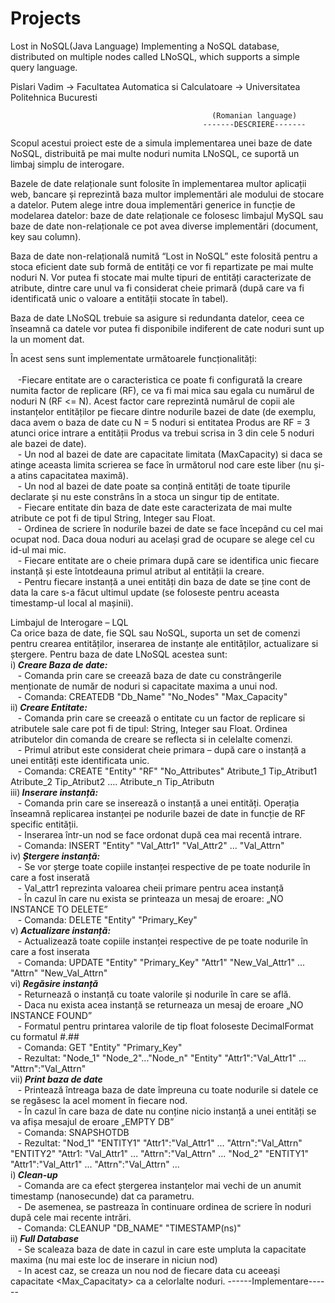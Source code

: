 # Projects
Lost in NoSQL(Java Language)
Implementing a NoSQL database, distributed on multiple nodes called LNoSQL, which supports a simple query language.

Pislari Vadim -> Facultatea Automatica si Calculatoare -> Universitatea Politehnica Bucuresti

                                                 (Romanian language)
                                               -------DESCRIERE-------
Scopul acestui proiect este de a simula implementarea unei baze de date NoSQL, distribuită pe mai multe noduri numita LNoSQL, ce suportă un limbaj simplu de interogare.
 
Bazele de date relaționale sunt folosite în implementarea multor aplicații web, bancare și reprezintă baza multor implementări ale modului de stocare a datelor. Putem alege intre doua implementări generice in funcție de modelarea datelor: baze de date relaționale ce folosesc limbajul MySQL sau baze de date non-relaționale ce pot avea diverse implementări (document, key sau column). 

 Baza de date non-relațională numită “Lost in NoSQL” este folosită pentru a stoca eficient date sub formă de entități ce vor fi repartizate pe mai multe noduri N. Vor putea fi stocate mai multe tipuri de entități caracterizate de atribute, dintre care unul va fi considerat cheie primară (după care va fi identificată unic o valoare a entității stocate în tabel).  
 
 Baza de date LNoSQL trebuie sa asigure si redundanta datelor, ceea ce înseamnă ca datele vor putea fi disponibile indiferent de cate noduri sunt up la un moment dat. 
 
În acest sens sunt implementate următoarele funcționalități:  
</br>&nbsp;&nbsp;&nbsp;-Fiecare entitate are o caracteristica ce poate fi configurată la creare numita factor de replicare (RF), ce va fi mai mica sau egala cu numărul de noduri N (RF <= N).  Acest factor care reprezintă numărul de copii ale instanțelor entităților pe fiecare dintre nodurile bazei de date (de exemplu, daca avem o baza de date cu N = 5 noduri si entitatea Produs are RF = 3 atunci orice intrare a entității Produs va trebui scrisa in 3 din cele 5 noduri ale bazei de date).
</br>&nbsp;&nbsp;&nbsp;- Un nod al bazei de date are capacitate limitata (MaxCapacity) si daca se atinge aceasta limita scrierea se face în următorul nod care este liber (nu și-a atins capacitatea maximă).
</br>&nbsp;&nbsp;&nbsp;- Un nod al bazei de date poate sa conțină entități de toate tipurile declarate și nu este constrâns în a stoca un singur tip de entitate.
</br>&nbsp;&nbsp;&nbsp;- Fiecare entitate din baza de date este caracterizata de mai multe atribute ce pot fi de tipul String, Integer sau Float.
</br>&nbsp;&nbsp;&nbsp;- Ordinea de scriere în nodurile bazei de date se face începând cu cel mai ocupat nod. Daca doua noduri au același grad de ocupare se alege cel cu id-ul mai mic.
</br>&nbsp;&nbsp;&nbsp;- Fiecare entitate are o cheie primara după care se identifica unic fiecare instanță și este întotdeauna primul atribut al entității la creare.
</br>&nbsp;&nbsp;&nbsp;- Pentru fiecare instanță a unei entități din baza de date se ține cont de data la care s-a făcut ultimul update (se foloseste pentru aceasta timestamp-ul local al mașinii).   
  
  Limbajul de Interogare – LQL
</br>Ca orice baza de date, fie SQL sau NoSQL, suporta un set de comenzi pentru crearea entităților, inserarea de instanțe ale entităților, actualizare si ștergere. Pentru baza de date LNoSQL acestea sunt:
</br>i)<i><b> Creare Baza de date:</i></b>
</br>&nbsp;&nbsp;&nbsp;- Comanda prin care se creează baza de date cu constrângerile menționate de număr de noduri si capacitate maxima a unui nod.
</br>&nbsp;&nbsp;&nbsp;- Comanda: CREATEDB "Db_Name" "No_Nodes" "Max_Capacity"
</br>ii)<i><b> Creare Entitate:</i></b>
</br>&nbsp;&nbsp;&nbsp;- Comanda prin care se creează o entitate cu un factor de replicare si atributele sale care pot fi de tipul: String, Integer sau Float. Ordinea atributelor din comanda de creare se reflecta si in celelalte comenzi.
</br>&nbsp;&nbsp;&nbsp;- Primul atribut este considerat cheie primara – după care o instanță a unei entități este identificata unic.
</br>&nbsp;&nbsp;&nbsp;- Comanda: CREATE "Entity" "RF" "No_Attributes" Atribute_1 Tip_Atribut1  Atribute_2 Tip_Atribut2 …. Atribute_n Tip_Atributn
</br>iii)<i><b> Inserare instanță:</i></b>
</br>&nbsp;&nbsp;&nbsp;- Comanda prin care se inserează o instanță a unei entități. Operația înseamnă replicarea instanței pe nodurile bazei de date in funcție de RF specific entității.
</br>&nbsp;&nbsp;&nbsp;- Inserarea într-un nod se face ordonat după cea mai recentă intrare.
</br>&nbsp;&nbsp;&nbsp;- Comanda: INSERT "Entity" "Val_Attr1" "Val_Attr2" ... "Val_Attrn"
</br>iv)<i><b> Ștergere instanță:</i></b>
</br>&nbsp;&nbsp;&nbsp;- Se vor șterge toate copiile instanței respective de pe toate nodurile în care a fost inserată
</br>&nbsp;&nbsp;&nbsp;- Val_attr1 reprezinta valoarea cheii primare pentru acea instanță
</br>&nbsp;&nbsp;&nbsp;- În cazul în care nu exista se printeaza un mesaj de eroare: „NO INSTANCE TO DELETE”
</br>&nbsp;&nbsp;&nbsp;- Comanda: DELETE "Entity" "Primary_Key"
</br>v)<i><b> Actualizare instanță:</i></b>
</br>&nbsp;&nbsp;&nbsp;- Actualizează toate copiile instanței respective de pe toate nodurile în care a fost inserata
</br>&nbsp;&nbsp;&nbsp;- Comanda: UPDATE "Entity" "Primary_Key" "Attr1" "New_Val_Attr1" ... "Attrn" "New_Val_Attrn"
</br>vi)<i><b> Regăsire instanță</i></b>
</br>&nbsp;&nbsp;&nbsp;- Returnează o instanță cu toate valorile și nodurile în care se află.
</br>&nbsp;&nbsp;&nbsp;- Daca nu exista acea instanță se returneaza un mesaj de eroare „NO INSTANCE FOUND”
</br>&nbsp;&nbsp;&nbsp;- Formatul pentru printarea valorile de tip float foloseste DecimalFormat cu formatul #.##
</br>&nbsp;&nbsp;&nbsp;- Comanda: GET "Entity" "Primary_Key"
</br>&nbsp;&nbsp;&nbsp;- Rezultat: "Node_1" "Node_2"..."Node_n" "Entity" "Attr1":"Val_Attr1" ... "Attrn":"Val_Attrn"
</br>vii)<i><b> Print baza de date</i></b>
</br>&nbsp;&nbsp;&nbsp;- Printează întreaga baza de date împreuna cu toate nodurile si datele ce se regăsesc la acel moment în fiecare nod.
</br>&nbsp;&nbsp;&nbsp;- În cazul în care baza de date nu conține nicio instanță a unei entități se va afișa mesajul de eroare „EMPTY DB”
</br>&nbsp;&nbsp;&nbsp;- Comanda: SNAPSHOTDB</i></b>
</br>&nbsp;&nbsp;&nbsp;- Rezultat: "Nod_1" "ENTITY1" "Attr1":"Val_Attr1" ... "Attrn":"Val_Attrn"  "ENTITY2" "Attr1: "Val_Attr1" ... "Attrn":"Val_Attrn"  ... "Nod_2" "ENTITY1" "Attr1":"Val_Attr1" ... "Attrn":"Val_Attrn"  ...
</br>i)<i><b> Clean-up</i></b>
</br>&nbsp;&nbsp;&nbsp;- Comanda are ca efect ștergerea instanțelor mai vechi de un anumit timestamp (nanosecunde) dat ca parametru.
</br>&nbsp;&nbsp;&nbsp;- De asemenea, se pastreaza în continuare ordinea de scriere în noduri după cele mai recente intrări.
</br>&nbsp;&nbsp;&nbsp;- Comanda: CLEANUP "DB_NAME" "TIMESTAMP(ns)"
</br>ii)<i><b> Full Database</i></b>
</br>&nbsp;&nbsp;&nbsp;- Se scaleaza baza de date in cazul in care este umpluta la capacitate maxima (nu mai este loc de inserare in niciun nod)
</br>&nbsp;&nbsp;&nbsp;- In acest caz, se creaza un nou nod de fiecare data cu aceeași capacitate <Max_Capacitaty> ca a celorlalte noduri. 
                                            ------Implementare------
